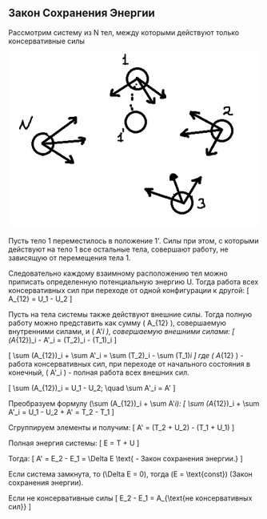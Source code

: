 ## Закон Сохранения Энергии

Рассмотрим систему из N тел, между которыми действуют только консервативные силы


![alt text](14.png)


Пусть тело 1 переместилось в положение 1'. Силы при этом, с которыми действуют на тело 1 все остальные тела, совершают работу, не зависящую от перемещения тела 1.

Следовательно каждому взаимному расположению тел можно приписать определенную потенциальную энергию U.
Тогда работа всех консервативных сил при переходе от одной конфигурации к другой:
\[
A_{12} = U_1 - U_2
\]

Пусть на тела системы также действуют внешние силы. Тогда полную работу можно представить как сумму \( A_{12} \), совершаемую внутренними силами, и \( A'_i \), совершаемую внешними силами:
\[
(A_{12})_i - A'_i = (T_2)_i - (T_1)_i
\]

\[
\sum (A_{12})_i + \sum A'_i = \sum (T_2)_i - \sum (T_1)_i
\]
где \( A_{12} \) - работа консервативных сил, при переходе от начального состояния в конечный, \( A'_i \) - полная работа всех внешних сил.

\[
\sum (A_{12})_i = U_1 - U_2; \quad \sum A'_i = A'
\]

Преобразуем формулу \(\sum (A_{12})_i + \sum A'_i\):
\[
\sum (A_{12})_i + \sum A'_i = U_1 - U_2 + A' = T_2 - T_1
\]

Сгруппируем элементы и получим:
\[
A' = (T_2 + U_2) - (T_1 + U_1)
\]

Полная энергия системы:
\[
E = T + U
\]

Тогда:
\[
A' = E_2 - E_1 = \Delta E \text{ - Закон сохранения энергии.}
\]

Если система замкнута, то \(\Delta E = 0\), тогда \(E = \text{const}\) (Закон сохранения энергии).

Если не консервативные силы
\[
E_2 - E_1 = A_{\text{не консервативных сил}}
\]


